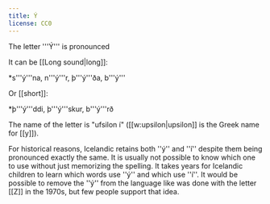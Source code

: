 ```yaml
---
title: Ý
license: CC0
---
```


The letter '''Ý''' is pronounced <Audio src=" 6jJT.mp3" inline/>, exactly the same as the Icelandic letter '''[[í]]'''. It is pronounced like the English word ''s'''ee'''''.

It can be [[Long sound|long]]:

*s'''ý'''na, n'''ý'''r, þ'''ý'''ða, b'''ý'''

Or [[short]]:

*þ'''ý'''ddi, þ'''ý'''skur, b'''ý'''rð

The name of the letter is "ufsilon í" ([[w:upsilon|upsilon]] is the Greek name for [[y]]).

For historical reasons, Icelandic retains both ''ý'' and ''í'' despite them being pronounced exactly the same. It is usually not possible to know which one to use without just memorizing the spelling. It takes years for Icelandic children to learn which words use ''ý'' and which use ''í''. It would be possible to remove the ''ý'' from the language like was done with the letter [[Z]] in the 1970s, but few people support that idea.

